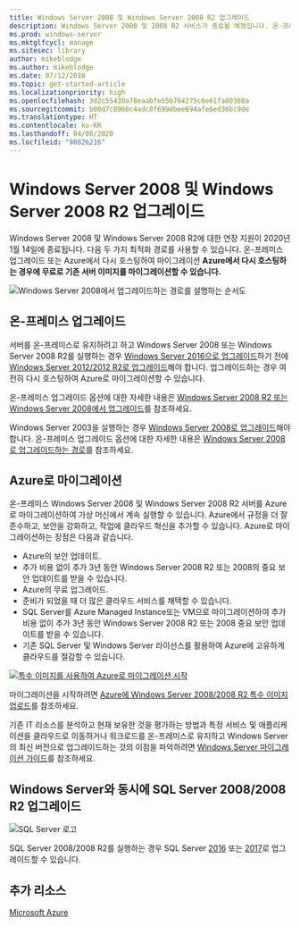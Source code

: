 ```yaml
---
title: Windows Server 2008 및 Windows Server 2008 R2 업그레이드
description: Windows Server 2008 및 2008 R2 서비스가 종료될 예정입니다. 온-프레미스 업그레이드 또는 Azure에 다시 호스팅하는 방법을 알아봅니다.
ms.prod: windows-server
ms.mktglfcycl: manage
ms.sitesec: library
author: mikeblodge
ms.author: mikeblodge
ms.date: 07/12/2018
ms.topic: get-started-article
ms.localizationpriority: high
ms.openlocfilehash: 3d2c55430a78eaabfe55b764275c6e61fa80368a
ms.sourcegitcommit: b00d7c8968c4adc8f699dbee694afe6ed36bc9de
ms.translationtype: HT
ms.contentlocale: ko-KR
ms.lasthandoff: 04/08/2020
ms.locfileid: "80826216"
---
```

# <a name="upgrade-windows-server-2008-and-windows-server-2008-r2"></a>Windows Server 2008 및 Windows Server 2008 R2 업그레이드

Windows Server 2008 및 Windows Server 2008 R2에 대한 연장 지원이 2020년 1월 14일에 종료됩니다. 다음 두 가지 최적화 경로를 사용할 수 있습니다. 온-프레미스 업그레이드 또는 Azure에서 다시 호스팅하여 마이그레이션 **Azure에서 다시 호스팅하는 경우에 무료로 기존 서버 이미지를 마이그레이션할 수 있습니다.**

![Windows Server 2008에서 업그레이드하는 경로를 설명하는 순서도](media/WS08_upgrade_paths.png)


## <a name="on-premises-upgrade"></a>온-프레미스 업그레이드
서버를 온-프레미스로 유지하려고 하고 Windows Server 2008 또는 Windows Server 2008 R2를 실행하는 경우 [Windows Server 2016으로 업그레이드](installation-and-upgrade.md#upgrading-to-windows-server-2016)하기 전에 [Windows Server 2012/2012 R2로 업그레이드](installation-and-upgrade.md#upgrading-to-windows-server-2012-r2)해야 합니다. 업그레이드하는 경우 여전히 다시 호스팅하여 Azure로 마이그레이션할 수 있습니다.

온-프레미스 업그레이드 옵션에 대한 자세한 내용은 [Windows Server 2008 R2 또는 Windows Server 2008에서 업그레이드](installation-and-upgrade.md#upgrading-from-windows-server-2008-r2-or-windows-server-2008)를 참조하세요.

Windows Server 2003을 실행하는 경우 [Windows Server 2008로 업그레이드](https://docs.microsoft.com/previous-versions/windows/it-pro/windows-server-2008-R2-and-2008/ff972408(v%3dws.10))해야 합니다. 온-프레미스 업그레이드 옵션에 대한 자세한 내용은 [Windows Server 2008로 업그레이드하는 경로](https://docs.microsoft.com/previous-versions/windows/it-pro/windows-server-2008-R2-and-2008/dd979563(v=ws.10))를 참조하세요.


## <a name="migrate-to-azure"></a>Azure로 마이그레이션
온-프레미스 Windows Server 2008 및 Windows Server 2008 R2 서버를 Azure로 마이그레이션하여 가상 머신에서 계속 실행할 수 있습니다. Azure에서 규정을 더 잘 준수하고, 보안을 강화하고, 작업에 클라우드 혁신을 추가할 수 있습니다. Azure로 마이그레이션하는 장점은 다음과 같습니다.

- Azure의 보안 업데이트.
- 추가 비용 없이 추가 3년 동안 Windows Server 2008 R2 또는 2008의 중요 보안 업데이트를 받을 수 있습니다. 
- Azure의 무료 업그레이드.
- 준비가 되었을 때 더 많은 클라우드 서비스를 채택할 수 있습니다.
- SQL Server를 Azure Managed Instance또는 VM으로 마이그레이션하여 추가 비용 없이 추가 3년 동안 Windows Server 2008 R2 또는 2008 중요 보안 업데이트를 받을 수 있습니다. 
- 기존 SQL Server 및 Windows Server 라이선스를 활용하여 Azure에 고유하게 클라우드를 절감할 수 있습니다.

[![특수 이미지를 사용하여 Azure로 마이그레이션 시작](./media/WS08-image-banner-small.png)](uploading-specialized-WS08-image-to-azure.md)

마이그레이션을 시작하려면 [Azure에 Windows Server 2008/2008 R2 특수 이미지 업로드](uploading-specialized-WS08-image-to-azure.md)를 참조하세요.

기존 IT 리소스를 분석하고 현재 보유한 것을 평가하는 방법과 특정 서비스 및 애플리케이션을 클라우드로 이동하거나 워크로드를 온-프레미스로 유지하고 Windows Server의 최신 버전으로 업그레이드하는 것의 이점을 파악하려면 [Windows Server 마이그레이션 가이드](https://go.microsoft.com/fwlink/?linkid=872689)를 참조하세요.

## <a name="upgrade-sql-server-20082008-r2-in-parallel-with-your-windows-servers"></a>Windows Server와 동시에 SQL Server 2008/2008 R2 업그레이드

![SQL Server 로고](media/sqlr2.jpg)

SQL Server 2008/2008 R2를 실행하는 경우 SQL Server [2016](https://docs.microsoft.com/sql/sql-server/sql-server-technical-documentation?view=sql-server-2016) 또는 [2017](https://docs.microsoft.com/sql/sql-server/sql-server-technical-documentation?view=sql-server-2017)로 업그레이드할 수 있습니다.


## <a name="additional-resources"></a>추가 리소스
[Microsoft Azure](https://docs.microsoft.com/azure/#pivot=products)